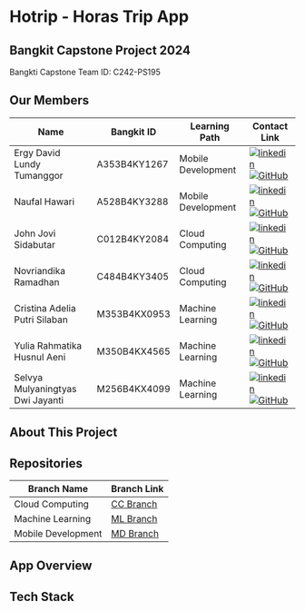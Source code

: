 # Hotrip - Horas Trip App

## Bangkit Capstone Project 2024

Bangkti Capstone Team ID: C242-PS195		

## Our Members
| Name | Bangkit ID| Learning Path | Contact Link | 
| -| - | - | - |
| Ergy David Lundy Tumanggor | A353B4KY1267 | Mobile Development |	[![linkedin](https://img.shields.io/badge/linkedin-0A66C2?style=for-the-badge&logo=linkedin&logoColor=white)](https://www.linkedin.com/in/ergy-david-lundy/) [![GitHub](https://img.shields.io/badge/github-181717?style=for-the-badge&logo=github&logoColor=white)](https://github.com/Ruminas99)		|
| Naufal Hawari | A528B4KY3288 | Mobile Development |	[![linkedin](https://img.shields.io/badge/linkedin-0A66C2?style=for-the-badge&logo=linkedin&logoColor=white)](https://www.linkedin.com/in/naufal-hawari-493254330/) [![GitHub](https://img.shields.io/badge/github-181717?style=for-the-badge&logo=github&logoColor=white)](https://github.com/NaufalHawari15)		|
| John Jovi Sidabutar | C012B4KY2084 | Cloud Computing | [![linkedin](https://img.shields.io/badge/linkedin-0A66C2?style=for-the-badge&logo=linkedin&logoColor=white)](https://www.linkedin.com/in/john-jovi-sidabutar-736051261/) [![GitHub](https://img.shields.io/badge/github-181717?style=for-the-badge&logo=github&logoColor=white)](https://github.com/jovi345) |
| Novriandika Ramadhan | C484B4KY3405 | Cloud Computing | [![linkedin](https://img.shields.io/badge/linkedin-0A66C2?style=for-the-badge&logo=linkedin&logoColor=white)](https://www.linkedin.com/in/novriandika-ramadhan-28224525b/) [![GitHub](https://img.shields.io/badge/github-181717?style=for-the-badge&logo=github&logoColor=white)](https://github.com/Novriandika23)	 | 
| Cristina Adelia Putri Silaban | M353B4KX0953 | Machine Learning |	[![linkedin](https://img.shields.io/badge/linkedin-0A66C2?style=for-the-badge&logo=linkedin&logoColor=white)](https://www.linkedin.com/in/cristina-adelia-putri-silaban-91a124201) [![GitHub](https://img.shields.io/badge/github-181717?style=for-the-badge&logo=github&logoColor=white)](https://github.com/adelyacristinaslbn12) |
| Yulia Rahmatika Husnul Aeni | M350B4KX4565 | Machine Learning |	[![linkedin](https://img.shields.io/badge/linkedin-0A66C2?style=for-the-badge&logo=linkedin&logoColor=white)](www.linkedin.com/in/yulia-rahmatika-ha) [![GitHub](https://img.shields.io/badge/github-181717?style=for-the-badge&logo=github&logoColor=white)](https://github.com/yuliarha) |	|
| Selvya Mulyaningtyas Dwi Jayanti | M256B4KX4099 | Machine Learning | [![linkedin](https://img.shields.io/badge/linkedin-0A66C2?style=for-the-badge&logo=linkedin&logoColor=white)](https://www.linkedin.com/me?trk=p_mwlite_feed-secondary_nav) [![GitHub](https://img.shields.io/badge/github-181717?style=for-the-badge&logo=github&logoColor=white)](https://github.com/selvya29) |

## About This Project

## Repositories

| Branch Name             | Branch Link| 
| ----------------- | - |
| Cloud Computing | [CC Branch](https://github.com/jovi345/C242-PS195/tree/cloud-computing) |
| Machine Learning | [ML Branch](https://github.com/jovi345/C242-PS195/tree/machine-learning)|
| Mobile Development | [MD Branch](https://github.com/jovi345/C242-PS195/tree/mobile-development)  |

## App Overview

## Tech Stack
